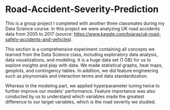 # Road-Accident-Severity-Prediction

This is a group project I completed with another three classmates during my Data Science course. In this project we were analyzing UK road accidents data from 2005 to 2017 (source: https://www.kaggle.com/tsiaras/uk-road-safety-accidents-and-vehicles).

This section is a comprehensive experiment containing all concepts we learned from the Data Science class, including exploratory data analysis, data visualizations, and modeling. It is a huge data set (1 GB) for us to explore insights and play with data. We made statistical graphs, heat maps, geoplots, and contingency tables. In addition, we did feature engineering such as ploynomials and interaction terms and data standardization. 

Whereas in the modeling part, we applied hyperparameter tuning twice to further improve our models' performance. Feature importance was also conducted by us to understand which variables made the greatest difference to our target variables, which is the road severity we studied.

